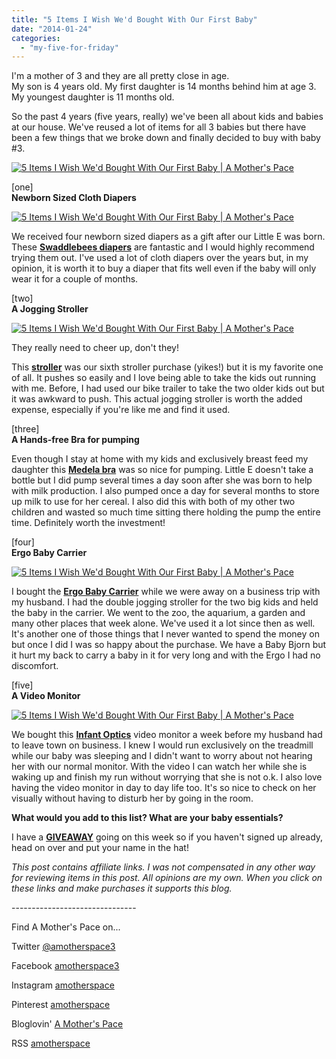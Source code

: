 ```yaml
---
title: "5 Items I Wish We'd Bought With Our First Baby"
date: "2014-01-24"
categories: 
  - "my-five-for-friday"
---
```


I'm a mother of 3 and they are all pretty close in age.   
My son is 4 years old. My first daughter is 14 months behind him at age 3. My youngest daughter is 11 months old.   
  
So the past 4 years (five years, really) we've been all about kids and babies at our house. We've reused a lot of items for all 3 babies but there have been a few things that we broke down and finally decided to buy with baby #3. 
  

[![5 Items I Wish We'd Bought With Our First Baby | A Mother's Pace](images/5Items.jpg "5 Items I Wish We'd Bought With Our First Baby | A Mother's Pace")](http://amotherspace.net/wp-content/uploads/2014/01/5Items.jpg)

  
\[one\]  
**Newborn Sized Cloth Diapers**  
  

[![5 Items I Wish We'd Bought With Our First Baby | A Mother's Pace](images/IMG_8268.JPG "5 Items I Wish We'd Bought With Our First Baby | A Mother's Pace")](http://3.bp.blogspot.com/-fWDTrvnYCvE/UuF_pQqMItI/AAAAAAAAXIk/Lkk949dI39Y/s1600/IMG_8268.JPG)

  
We received four newborn sized diapers as a gift after our Little E was born. These **[Swaddlebees diapers](http://amzn.to/1j7NQAm)** are fantastic and I would highly recommend trying them out. I've used a lot of cloth diapers over the years but, in my opinion, it is worth it to buy a diaper that fits well even if the baby will only wear it for a couple of months.  
  
\[two\]  
**A Jogging Stroller**  
  

[![5 Items I Wish We'd Bought With Our First Baby | A Mother's Pace](images/IMAG1926.JPG "5 Items I Wish We'd Bought With Our First Baby | A Mother's Pace")](http://3.bp.blogspot.com/-VK92LyIVvCI/UuF_o3zDs0I/AAAAAAAAXIs/Gz6eMXxTVbU/s1600/IMAG1926.JPG)

They really need to cheer up, don't they!   
  
This **[stroller](http://amzn.to/1c80Ody)** was our sixth stroller purchase (yikes!) but it is my favorite one of all. It pushes so easily and I love being able to take the kids out running with me. Before, I had used our bike trailer to take the two older kids out but it was awkward to push. This actual jogging stroller is worth the added expense, especially if you're like me and find it used.  
  
\[three\]  
**A Hands-free Bra for pumping**  
  
Even though I stay at home with my kids and exclusively breast feed my daughter this **[Medela bra](http://amzn.to/1hQfO0E)** was so nice for pumping. Little E doesn't take a bottle but I did pump several times a day soon after she was born to help with milk production. I also pumped once a day for several months to store up milk to use for her cereal. I also did this with both of my other two children and wasted so much time sitting there holding the pump the entire time. Definitely worth the investment!  
  
\[four\]  
**Ergo Baby Carrier**  
  

[![5 Items I Wish We'd Bought With Our First Baby | A Mother's Pace](images/IMAG1719.jpg "5 Items I Wish We'd Bought With Our First Baby | A Mother's Pace")](http://amotherspace.net/wp-content/uploads/2014/01/IMAG1719.jpg)

  
I bought the **[Ergo Baby Carrier](http://amzn.to/1j7Omy3)** while we were away on a business trip with my husband. I had the double jogging stroller for the two big kids and held the baby in the carrier. We went to the zoo, the aquarium, a garden and many other places that week alone. We've used it a lot since then as well. It's another one of those things that I never wanted to spend the money on but once I did I was so happy about the purchase. We have a Baby Bjorn but it hurt my back to carry a baby in it for very long and with the Ergo I had no discomfort.  
  
\[five\]  
**A Video Monitor**   
  
  

[![5 Items I Wish We'd Bought With Our First Baby | A Mother's Pace](images/IMAG3672.JPG "5 Items I Wish We'd Bought With Our First Baby | A Mother's Pace")](http://2.bp.blogspot.com/-5gnu8FWlHTQ/UuF_pdIqDiI/AAAAAAAAXI0/3hyyjxrIQw8/s1600/IMAG3672.JPG)

  
We bought this [**Infant Optics**](http://amzn.to/1irrfyv) video monitor a week before my husband had to leave town on business. I knew I would run exclusively on the treadmill while our baby was sleeping and I didn't want to worry about not hearing her with our normal monitor. With the video I can watch her while she is waking up and finish my run without worrying that she is not o.k. I also love having the video monitor in day to day life too. It's so nice to check on her visually without having to disturb her by going in the room.  
  
  

**What would you add to this list? What are your baby essentials?**

I have a **[GIVEAWAY](http://amotherspace.blogspot.com/2014/01/powered-by-bits-review-and-giveaway.html#.UuF0mRDnbrc)** going on this week so if you haven't signed up already, head on over and put your name in the hat!

  
  

_This post contains affiliate links. I was not compensated in any other way for reviewing items in this post. All opinions are my own. When you click on these links and make purchases it supports this blog._

  

\-------------------------------

  

  

Find A Mother's Pace on...  
  
Twitter [@amotherspace3](https://twitter.com/amotherspace3)  
  
Facebook [amotherspace3](http://facebook.com/amotherspace3)  
  
Instagram [amotherspace](http://instagram.com/amotherspace)  
  
Pinterest [amotherspace](http://pinterest.com/amotherspace/)  
  
Bloglovin' [A Mother's Pace](http://www.bloglovin.com/en/blog/6680087)  
  
RSS [amotherspace](http://feeds.feedburner.com/amotherspace)
